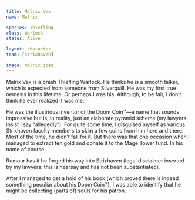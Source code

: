 ```yaml
---
title: Malrix Vex
name: Malrix

species: Thiefling
class: Warlock
status: Alive

layout: character
team: [strixhaven]

image: malrix.jpeg
---
```


Malrix Vex is a brash Thiefling Warlock. He thinks he is a smooth talker, which is expected from someone from Silverquill. He was my first true nemesis in this lifetime. Or perhaps I was his. Although, to be fair, I don’t think he ever realized it was me.

He was the illustrious inventor of the Doom Coin™—a name that sounds impressive but is, in reality, just an elaborate pyramid scheme (my lawyers insist I say “allegedly”). For quite some time, I disguised myself as various Strixhaven faculty members to skim a few coins from him here and there. Most of the time, he didn’t fall for it. But there was that one occasion when I managed to extract ten gold and donate it to the Mage Tower fund. In his name of course.

Rumour has it he forged his way into Strixhaven (legal disclaimer inserted by my lawyers: this is hearsay and has not been substantiated).

After I managed to get a hold of his book (which proved there is indeed something peculiar about his Doom Coin™), I was able to identify that he might be collecting (parts of) souls for his patron.